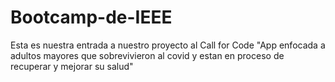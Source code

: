 # Bootcamp-de-IEEE
Esta es nuestra entrada a nuestro proyecto al Call for Code "App enfocada a adultos mayores que sobrevivieron al covid y estan en proceso de recuperar y mejorar su salud"

